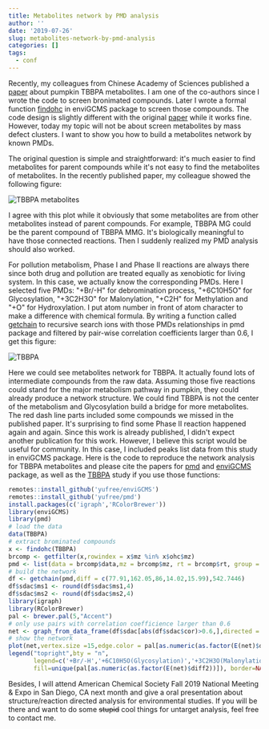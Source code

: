 ```yaml
---
title: Metabolites network by PMD analysis
author: ''
date: '2019-07-26'
slug: metabolites-network-by-pmd-analysis
categories: []
tags:
  - conf
---
```


Recently, my colleagues from Chinese Academy of Sciences published a [paper](https://pubs.acs.org/doi/10.1021/acs.est.9b02122) about pumpkin TBBPA metabolites. I am one of the co-authors since I wrote the code to screen bronimated compounds. Later I wrote a formal function [findohc](http://yufree.github.io/enviGCMS/reference/findohc.html) in enviGCMS package to screen those compounds. The code design is slightly different with the original [paper](https://pubs.acs.org/doi/abs/10.1021/acs.est.6b03294) while it works fine. However, today my topic will not be about screen metabolites by mass defect clusters. I want to show you how to build a metabolites network by known PMDs.

The original question is simple and straightforward: it's much easier to find metabolites for parent compounds while it's not easy to find the metabolites of metabolites. In the recently published paper, my colleague showed the following figure:

![TBBPA metabolites](https://yufree.github.io/presentation/figure/TBBPAmet.jpeg)

I agree with this plot while it obviously that some metabolites are from other metabolites instead of parent compounds. For example, TBBPA MG could be the parent compound of TBBPA MMG. It's biologically meaningful to have those connected reactions. Then I suddenly realized my PMD analysis should also worked.

For pollution metabolism, Phase I and Phase II reactions are always there since both drug and pollution are treated equally as xenobiotic for living system. In this case, we actually know the corresponding PMDs. Here I selected five PMDs: "+Br/-H" for debromination process, "+6C10H5O" for Glycosylation, "+3C2H3O" for Malonylation, "+C2H" for Methylation and "+O" for Hydroxylation. I put atom number in front of atom character to make a difference with chemical formula. By writing a function called [getchain](http://yufree.github.io/pmd/reference/getchain.html) to recursive search ions with those PMDs relationships in pmd package and filtered by pair-wise correlation coefficients larger than 0.6, I get this figure:

![TBBPA](https://yufree.github.io/presentation/figure/TBBPA.png)

Here we could see metabolites network for TBBPA. It actually found lots of intermediate compounds from the raw data. Assuming those five reactions could stand for the major metabolism pathway in pumpkin, they could already produce a network structure. We could find TBBPA is not the center of the metabolism and Glycosylation build a bridge for more metabolites. The red dash line parts included some compounds we missed in the published paper. It's surprising to find some Phase II reaction happened again and again. Since this work is already published, I didn't expect another publication for this work. However, I believe this script would be useful for community. In this case, I included peaks list data from this study in enviGCMS package. Here is the code to reproduce the network analysis for TBBPA metabolites and please cite the papers for [pmd](https://www.sciencedirect.com/science/article/pii/S0003267018313047?via%3Dihub) and [enviGCMS](https://www.sciencedirect.com/science/article/pii/S0039914016309298) package, as well as the [TBBPA](https://pubs.acs.org/doi/10.1021/acs.est.9b02122) study if you use those functions:

```R
remotes::install_github('yufree/enviGCMS')
remotes::install_github('yufree/pmd')
install.packages(c('igraph','RColorBrewer'))
library(enviGCMS)
library(pmd)
# load the data
data(TBBPA)
# extract brominated compounds
x <- findohc(TBBPA)
brcomp <- getfilter(x,rowindex = x$mz %in% x$ohc$mz)
pmd <- list(data = brcomp$data,mz = brcomp$mz, rt = brcomp$rt, group = brcomp$group)
# build the network
df <- getchain(pmd,diff = c(77.91,162.05,86,14.02,15.99),542.7446)
df$sdac$ms1 <- round(df$sdac$ms1,4)
df$sdac$ms2 <- round(df$sdac$ms2,4)
library(igraph)
library(RColorBrewer)
pal <- brewer.pal(5,"Accent")
# only use pairs with correlation coefficience larger than 0.6
net <- graph_from_data_frame(df$sdac[abs(df$sdac$cor)>0.6,],directed = F)
# show the network
plot(net,vertex.size =15,edge.color = pal[as.numeric(as.factor(E(net)$diff2))],edge.width = 10)
legend("topright",bty = "n", 
       legend=c('+Br/-H','+6C10H5O(Glycosylation)','+3C2H3O(Malonylation)','+C2H(Methylation)','+O(Hydroxylation)'),
       fill=unique(pal[as.numeric(as.factor(E(net)$diff2))]), border=NA)
```

Besides, I will attend American Chemical Society Fall 2019 National Meeting & Expo in San Diego, CA next month and give a oral presentation about structure/reaction directed analysis for environmental studies. If you will be there and want to do some ~~stupid~~ cool things for untarget analysis, feel free to contact me.